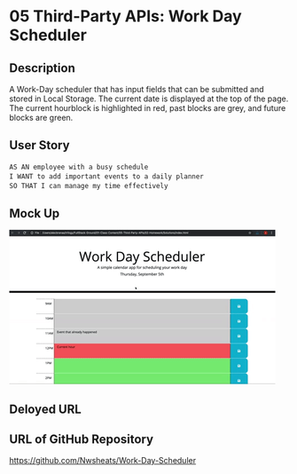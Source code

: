 # 05 Third-Party APIs: Work Day Scheduler

## Description

A Work-Day scheduler that has input fields that can be submitted and stored in Local Storage. The current date is displayed at the top of the page. The current hourblock is highlighted in red, past blocks are grey, and future blocks are green.

## User Story

```md
AS AN employee with a busy schedule
I WANT to add important events to a daily planner
SO THAT I can manage my time effectively
```

## Mock Up

![A user clicks on slots on the color-coded calendar and edits the events.](/05-third-party-apis-homework-demo.gif)


## Deloyed URL


## URL of GitHub Repository

https://github.com/Nwsheats/Work-Day-Scheduler

